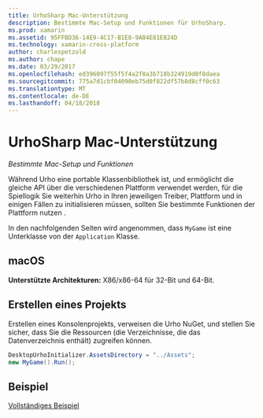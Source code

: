 ```yaml
---
title: UrhoSharp Mac-Unterstützung
description: Bestimmte Mac-Setup und Funktionen für UrhoSharp.
ms.prod: xamarin
ms.assetid: 95FFBD36-14E9-4C17-B1E8-9A04E81E824D
ms.technology: xamarin-cross-platform
author: charlespetzold
ms.author: chape
ms.date: 03/29/2017
ms.openlocfilehash: ed396097f55f5f4a2f8a3b718b324919d0f8daea
ms.sourcegitcommit: 775a7d1cbf04090eb75d0f822df57b8d8cff0c63
ms.translationtype: MT
ms.contentlocale: de-DE
ms.lasthandoff: 04/18/2018
---
```

# <a name="urhosharp-mac-support"></a>UrhoSharp Mac-Unterstützung

_Bestimmte Mac-Setup und Funktionen_

Während Urho eine portable Klassenbibliothek ist, und ermöglicht die gleiche API über die verschiedenen Plattform verwendet werden, für die Spiellogik Sie weiterhin Urho in Ihren jeweiligen Treiber, Plattform und in einigen Fällen zu initialisieren müssen, sollten Sie bestimmte Funktionen der Plattform nutzen .

In den nachfolgenden Seiten wird angenommen, dass `MyGame` ist eine Unterklasse von der `Application` Klasse.

## <a name="macos"></a>macOS

**Unterstützte Architekturen:** X86/x86-64 für 32-Bit und 64-Bit.

## <a name="creating-a-project"></a>Erstellen eines Projekts

Erstellen eines Konsolenprojekts, verweisen die Urho NuGet, und stellen Sie sicher, dass Sie die Ressourcen (die Verzeichnisse, die das Datenverzeichnis enthält) zugreifen können.

```csharp
DesktopUrhoInitializer.AssetsDirectory = "../Assets";
new MyGame().Run();
```

## <a name="example"></a>Beispiel

[Vollständiges Beispiel](https://github.com/xamarin/urho-samples/tree/master/FeatureSamples/Cocoa)


